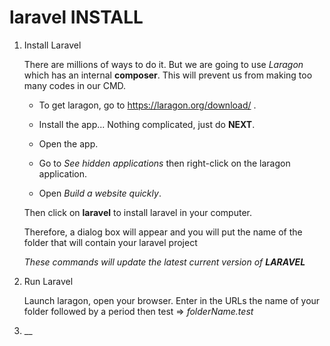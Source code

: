 # laravel INSTALL #

1. Install Laravel
   
   There are millions of ways to do it. But we are going to use _Laragon_ which has an internal **composer**. This will prevent us from making too many codes in our CMD.
   - To get laragon, go to https://laragon.org/download/ .
   
   - Install the app... Nothing complicated, just do **NEXT**.
   
   - Open the app.
   
   - Go to _See hidden applications_ then right-click on the laragon application.
   
   - Open _Build a website quickly_.
   
   Then click on **laravel** to install laravel in your computer.
   
   Therefore, a dialog box will appear and you will put the name of the folder that will contain your laravel project
   
   _These commands will update the latest current version of **LARAVEL**_
   

2. Run Laravel

   Launch laragon, open your browser. Enter in the URLs the name of your folder followed by a period then test
   => _folderName.test_


3. __

